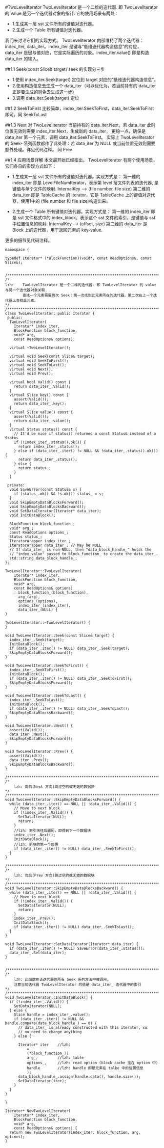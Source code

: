 #TwoLevelIterator
TwoLevelIterator 是一个二维的迭代器. 即 TwoLevelIterator 的 value 是另一个迭代器对象的指针.
它的使用场景有两处：
- 1.生成某一层 sst 文件所有的键值对迭代器。
- 2.生成一个 Table 所有键值对迭代器。

我们来讨论它们的实现方式。
TwoLevelIterator 内部维持了两个迭代器：index_iter, data_iter。index_iter 是键与“低维迭代器构造信息”的对应，
data_iter 是键与值对应，它是实际遍历的对象。index_iter.value() 即是构造 data_iter 的输入。

##1.1 Seek(const Slice& target)
seek 的实现分三步
- 1.使用 index_iter.Seek(target) 定位到 target 对应的“低维迭代器构造信息”。
- 2.使用构造信息去生成一个 data_iter（可以优化为，若当前持有的 data_iter 正是要生成的则免去生成这一步）
- 3.调用 data_iter.Seek(target) 定位

##1.2 SeekToFirst
比较简单，index_iter.SeekToFirst，data_iter.SeekToFirst 即可。同 SeekToLast

##1.3 Next
对 TwoLevelIterator 当前持有的 data_iter.Next，若 data_iter 此时位置无效则需要 index_iter.Next，生成新的 data_iter，
更稳一点，确保是 data_iter 第一个元素，调用 data_iter.SeekToFirst。
实际上 TwoLevelIterator 的 Seek- 系列函数都作了此处理：若 data_iter 为 NULL 或当前位置无效则需要额外处理。详见代码注释。
同 Prev

##1.4 应用场景详解
本文最开始已经指出， TwoLevelIterator 有两个使用场景，它们各自的实现方式如下：
- 1.生成某一层 sst 文件所有的键值对迭代器。实现方式是：
	第一维的 index_iter 即是 LevelFileNumIterator，表示第 level 层文件列表的迭代器, 是键值与单个文件的映射. InternalKey --> (file number, file size)
	第二维的 data_iter 即是 TableCache 的 Iterator，它是 TableCache 上的键值对迭代器，使用1中的 (file number 和 file size)构造出来。
	
- 2.生成一个 Table 所有键值对迭代器。实现方式是：
	第一维的 index_iter 即是 sst 文件格式中的 index_block，表示这个 sst 文件的索引，是键值与 sst 中位置信息的映射. InternalKey --> (offset, size)
	第二维的 data_iter 是 Block 上的迭代器，用于返回元素的 key-value.

更多的细节见代码注释。

```
namespace {

typedef Iterator* (*BlockFunction)(void*, const ReadOptions&, const Slice&);


/************************************************************************/
/* 
lzh:	TwoLevelIterator 是一个二维的迭代器. 即 TwoLevelIterator 的 value 与另一个迭代器对象关联. 
		查找一个元素需要两次 Seek：第一次找到此元素所在的迭代器，第二次在上一个迭代器上查找此元素。
*/
/************************************************************************/
class TwoLevelIterator: public Iterator {
 public:
  TwoLevelIterator(
    Iterator* index_iter,
    BlockFunction block_function,
    void* arg,
    const ReadOptions& options);

  virtual ~TwoLevelIterator();

  virtual void Seek(const Slice& target);
  virtual void SeekToFirst();
  virtual void SeekToLast();
  virtual void Next();
  virtual void Prev();

  virtual bool Valid() const {
    return data_iter_.Valid();
  }
  virtual Slice key() const {
    assert(Valid());
    return data_iter_.key();
  }
  virtual Slice value() const {
    assert(Valid());
    return data_iter_.value();
  }
  virtual Status status() const {
    // It'd be nice if status() returned a const Status& instead of a Status
    if (!index_iter_.status().ok()) {
      return index_iter_.status();
    } else if (data_iter_.iter() != NULL && !data_iter_.status().ok()) {
      return data_iter_.status();
    } else {
      return status_;
    }
  }

 private:
  void SaveError(const Status& s) {
    if (status_.ok() && !s.ok()) status_ = s;
  }
  void SkipEmptyDataBlocksForward();
  void SkipEmptyDataBlocksBackward();
  void SetDataIterator(Iterator* data_iter);
  void InitDataBlock();

  BlockFunction block_function_;
  void* arg_;
  const ReadOptions options_;
  Status status_;
  IteratorWrapper index_iter_;
  IteratorWrapper data_iter_; // May be NULL
  // If data_iter_ is non-NULL, then "data_block_handle_" holds the
  // "index_value" passed to block_function_ to create the data_iter_.
  std::string data_block_handle_;
};

TwoLevelIterator::TwoLevelIterator(
    Iterator* index_iter,
    BlockFunction block_function,
    void* arg,
    const ReadOptions& options)
    : block_function_(block_function),
      arg_(arg),
      options_(options),
      index_iter_(index_iter),
      data_iter_(NULL) {
}

TwoLevelIterator::~TwoLevelIterator() {
}

void TwoLevelIterator::Seek(const Slice& target) {
  index_iter_.Seek(target);
  InitDataBlock();
  if (data_iter_.iter() != NULL) data_iter_.Seek(target);
  SkipEmptyDataBlocksForward();
}

void TwoLevelIterator::SeekToFirst() {
  index_iter_.SeekToFirst();
  InitDataBlock();
  if (data_iter_.iter() != NULL) data_iter_.SeekToFirst();
  SkipEmptyDataBlocksForward();
}

void TwoLevelIterator::SeekToLast() {
  index_iter_.SeekToLast();
  InitDataBlock();
  if (data_iter_.iter() != NULL) data_iter_.SeekToLast();
  SkipEmptyDataBlocksBackward();
}

void TwoLevelIterator::Next() {
  assert(Valid());
  data_iter_.Next();
  SkipEmptyDataBlocksForward();
}

void TwoLevelIterator::Prev() {
  assert(Valid());
  data_iter_.Prev();
  SkipEmptyDataBlocksBackward();
}

/************************************************************************/
/* 
	lzh: 向前(Next 方向)跳过空的或无效的数据块
*/
/************************************************************************/
void TwoLevelIterator::SkipEmptyDataBlocksForward() {
  while (data_iter_.iter() == NULL || !data_iter_.Valid()) {
    // Move to next block
    if (!index_iter_.Valid()) {
      SetDataIterator(NULL);
      return;
    }
	//lzh: 索引块往后遍历，即得到下一个数据块
    index_iter_.Next();
    InitDataBlock();
	//lzh: 新块的第一个位置
    if (data_iter_.iter() != NULL) data_iter_.SeekToFirst();
  }
}

/************************************************************************/
/* 
	lzh: 向后(Prev 方向)跳过空的或无效的数据块
*/
/************************************************************************/
void TwoLevelIterator::SkipEmptyDataBlocksBackward() {
  while (data_iter_.iter() == NULL || !data_iter_.Valid()) {
    // Move to next block
    if (!index_iter_.Valid()) {
      SetDataIterator(NULL);
      return;
    }
    index_iter_.Prev();
    InitDataBlock();
    if (data_iter_.iter() != NULL) data_iter_.SeekToLast();
  }
}

void TwoLevelIterator::SetDataIterator(Iterator* data_iter) {
  if (data_iter_.iter() != NULL) SaveError(data_iter_.status());
  data_iter_.Set(data_iter);
}


/************************************************************************/
/* 
	lzh: 此函数在该迭代器的所有 Seek 系列方法中被调用, 
	注意当前迭代器 TwoLevelIterator 的值是 data_iter_ 迭代器中的索引
*/
/************************************************************************/
void TwoLevelIterator::InitDataBlock() {
  if (!index_iter_.Valid()) {
    SetDataIterator(NULL);
  } else {
    Slice handle = index_iter_.value();
    if (data_iter_.iter() != NULL && handle.compare(data_block_handle_) == 0) {
      // data_iter_ is already constructed with this iterator, so
      // no need to change anything
    } else {

      Iterator* iter	//lzh: 
		  = 
		  (*block_function_)(
		  arg_,			//lzh: table 
		  options_,		//lzh: read option (block cache 挂在 option 中)
		  handle		//lzh: handle 即是元素在 talbe 中的位置信息
		  );
      data_block_handle_.assign(handle.data(), handle.size());
      SetDataIterator(iter);
    }
  }
}

}

Iterator* NewTwoLevelIterator(
    Iterator* index_iter,
    BlockFunction block_function,
    void* arg,
    const ReadOptions& options) {
  return new TwoLevelIterator(index_iter, block_function, arg, options);
}
```